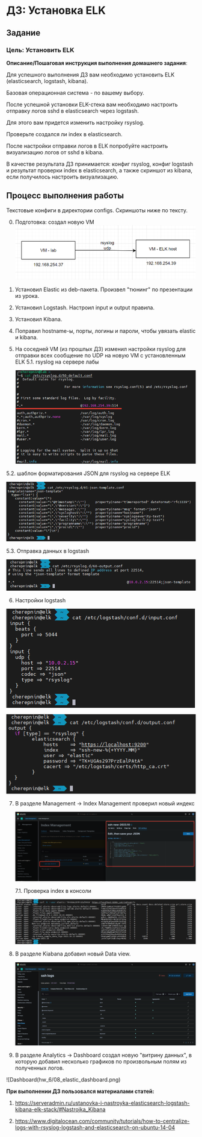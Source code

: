# ДЗ: Установка ELK

## Задание
### Цель: Установить ELK

**Описание/Пошаговая инструкция выполнения домашнего задания**:

Для успешного выполнения ДЗ вам необходимо установить ELK (elasticsearch, logstash, kibana).

Базовая операционная система - по вашему выбору.

После успешной установки ELK-стека вам необходимо настроить отправку логов sshd в elasticsearch через logstash.

Для этого вам придется изменить настройку rsyslog.

Проверьте создался ли index в elasticsearch.

После настройки отправки логов в ELK попробуйте настроить визуализацию логов от sshd в kibana.

В качестве результата ДЗ принимается: конфиг rsyslog, конфиг logstash и результат проверки index в elasticsearch, а также скриншот из kibana, если получилось настроить визуализацию.

## Процесс выполнения работы

Текстовые конфиги в директории configs. Скриншоты ниже по тексту.

0. Подготовка: создал новую VM
   ![Схема лабы](hw_6/01_scheme.png)
1. Установил Elastic из deb-пакета. Произвел "тюнинг" по презентации из урока. 
2. Установил Logstash. Настроил input и output правила.
3. Установил Kibana.
4. Поправил hostname-ы, порты, логины и пароли, чтобы увязать elastic и kibana.
5. На соседней VM (из прошлых ДЗ) изменил настройки rsyslog для отправки всех сообщение по UDP на новую VM с установленным ELK
  5.1. rsyslog на сервере лабы
   
   ![rsyslog на сервере лабы](hw_6/02_rsyslog_lab.png)
   
  5.2. шаблон форматирования JSON для rsyslog на сервере ELK
  
   ![rsyslog на сервере ELK](hw_6/03_rsyslog_template_elk.png)
   
  5.3. Отправка данных в logstash
  
   ![Отправка данных в logstash](hw_6/04_rsyslog_output.png)  
    
6. Настройки logstash

  ![logstash input](hw_6/05_logstash_input.png)

  ![logstash output](hw_6/05_logstash_output.png)


7. В разделе Management -> Index Management проверил новый индекс

    ![index GUI](hw_6/06_elastic_index.png)
   
   7.1. Проверка index в консоли
   
    ![index CLI](hw_6/06_elastic_index_curl.png) 
   
8. В разделе Kiabana добавил новый Data view.

   ![Kibana DataView](hw_6/07_kibana_dataview.png) 
   
10. В разделе Analytics -> Dashboard создал новую "витрину данных", в которую добавил несколько графиков по произвольным полям из полученных логов. 

   ![Dashboard(hw_6/08_elastic_dashboard.png) 




**При выполнении ДЗ пользовался материалами статей:**

1. https://serveradmin.ru/ustanovka-i-nastroyka-elasticsearch-logstash-kibana-elk-stack/#Nastrojka_Kibana

2. https://www.digitalocean.com/community/tutorials/how-to-centralize-logs-with-rsyslog-logstash-and-elasticsearch-on-ubuntu-14-04
